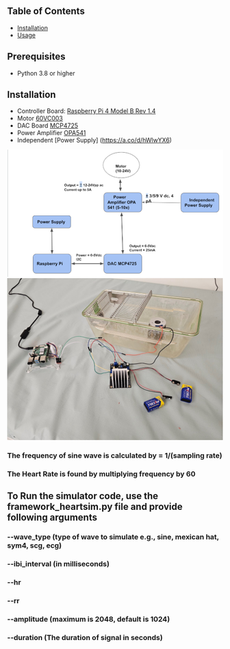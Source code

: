 ## Table of Contents
- [Installation](#installation)
- [Usage](#usage)

## Prerequisites
- Python 3.8 or higher

## Installation
- Controller Board: [Raspberry Pi 4 Model B Rev 1.4](https://www.raspberrypi.com/products/raspberry-pi-4-model-b/)
- Motor [60VC003](https://www.smoothmotor.com/video/products-detail-3207327)
- DAC Board [MCP4725](https://www.microchip.com/en-us/product/mcp4725)
- Power Amplifier [OPA541](https://www.ti.com/lit/ds/symlink/opa541.pdf?ts=1736251871643&ref_url=https%253A%252F%252Fwww.mouser.cn%252F)
- Independent [Power Supply] (https://a.co/d/hWlwYX6) 

![Flow Chart](arch.png)
![Installation](pic.jpg)

### The frequency of sine wave  is calculated by = 1/(sampling rate)
### The Heart Rate is found by multiplying frequency by 60

## To Run the simulator code, use the framework_heartsim.py file and provide following arguments
### --wave_type (type of wave to simulate e.g., sine, mexican hat, sym4, scg, ecg)
### --ibi_interval (in milliseconds)
### --hr 
### --rr
### --amplitude (maximum is 2048, default is 1024)
### --duration (The duration of signal in seconds)

